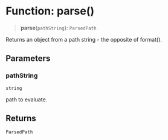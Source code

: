 # Function: parse()

> **parse**(`pathString`): `ParsedPath`

Returns an object from a path string - the opposite of format().

## Parameters

### pathString

`string`

path to evaluate.

## Returns

`ParsedPath`
